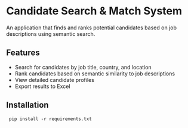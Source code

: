 # Candidate Search & Match System

An application that finds and ranks potential candidates based on job descriptions using semantic search.

## Features
- Search for candidates by job title, country, and location
- Rank candidates based on semantic similarity to job descriptions
- View detailed candidate profiles
- Export results to Excel

## Installation
``` pip install -r requirements.txt```
